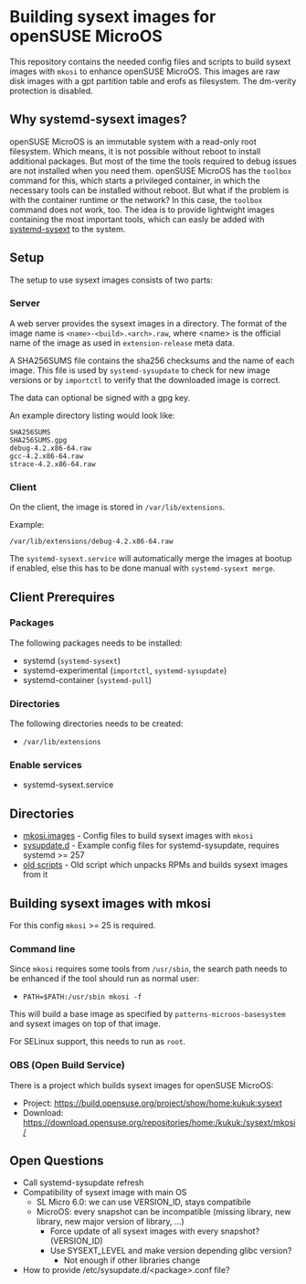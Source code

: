# Building sysext images for openSUSE MicroOS

This repository contains the needed config files and scripts to build sysext images with `mkosi` to enhance openSUSE MicroOS. This images are raw disk images with a gpt partition table and erofs as filesystem.
The dm-verity protection is disabled.

## Why systemd-sysext images?

openSUSE MicroOS is an immutable system with a read-only root filesystem. Which means, it is not possible without reboot to install additional packages. But most of the time the tools required to debug issues are not installed when you need them.
openSUSE MicroOS has the `toolbox` command for this, which starts a privileged container, in which the necessary tools can be installed without reboot.
But what if the problem is with the container runtime or the network? In this case, the `toolbox` command does not work, too. The idea is to provide lightwight images containing the most important tools, which can easly be added with [systemd-sysext](https://manpages.opensuse.org/systemd-sysext.8) to the system.

## Setup

The setup to use sysext images consists of two parts:

### Server
A web server provides the sysext images in a directory. The format of the image name is `<name>-<build>.<arch>.raw`, where \<name\> is the official name of the image as used in `extension-release` meta data.

A SHA256SUMS file contains the sha256 checksums and the name of each image. This file is used by `systemd-sysupdate` to check for new image versions or by `importctl` to verify that the downloaded image is correct.

The data can optional be signed with a gpg key.

An example directory listing would look like:
```
SHA256SUMS
SHA256SUMS.gpg
debug-4.2.x86-64.raw
gcc-4.2.x86-64.raw
strace-4.2.x86-64.raw
```

### Client

On the client, the image is stored in `/var/lib/extensions`.

Example:
```
/var/lib/extensions/debug-4.2.x86-64.raw
```

The `systemd-sysext.service` will automatically merge the images at bootup if enabled, else this has to be done manual with `systemd-sysext merge`.

## Client Prerequires

### Packages

The following packages needs to be installed:
* systemd (`systemd-sysext`)
* systemd-experimental (`importctl`, `systemd-sysupdate`)
* systemd-container (`systemd-pull`)

### Directories

The following directories needs to be created:
* `/var/lib/extensions`

### Enable services
* systemd-sysext.service

## Directories
* [mkosi.images](mkosi.images) - Config files to build sysext images with `mkosi`
* [sysupdate.d](sysupdate.d) - Example config files for systemd-sysupdate, requires systemd >= 257
* [old scripts](old-scripts) - Old script which unpacks RPMs and builds sysext images from it

## Building sysext images with mkosi

For this config `mkosi` >= 25 is required.

### Command line

Since `mkosi` requires some tools from `/usr/sbin`, the search path needs to be enhanced if the tool should run as normal user:
* `PATH=$PATH:/usr/sbin mkosi -f`

This will build a base image as specified by `patterns-microos-basesystem` and sysext images on top of that image.

For SELinux support, this needs to run as `root`.

### OBS (Open Build Service)

There is a project which builds sysext images for openSUSE MicroOS:

* Project: https://build.opensuse.org/project/show/home:kukuk:sysext
* Download: https://download.opensuse.org/repositories/home:/kukuk:/sysext/mkosi/

## Open Questions
* Call systemd-sysupdate refresh
* Compatibility of sysext image with main OS
  * SL Micro 6.0: we can use VERSION\_ID, stays compatibile
  * MicroOS: every snapshot can be incompatible (missing
    library, new library, new major version of library, ...)
    * Force update of all sysext images with every snapshot? (VERSION\_ID)
    * Use SYSEXT\_LEVEL and make version depending glibc version?
      * Not enough if other libraries change
* How to provide /etc/sysupdate.d/\<package\>.conf file?
